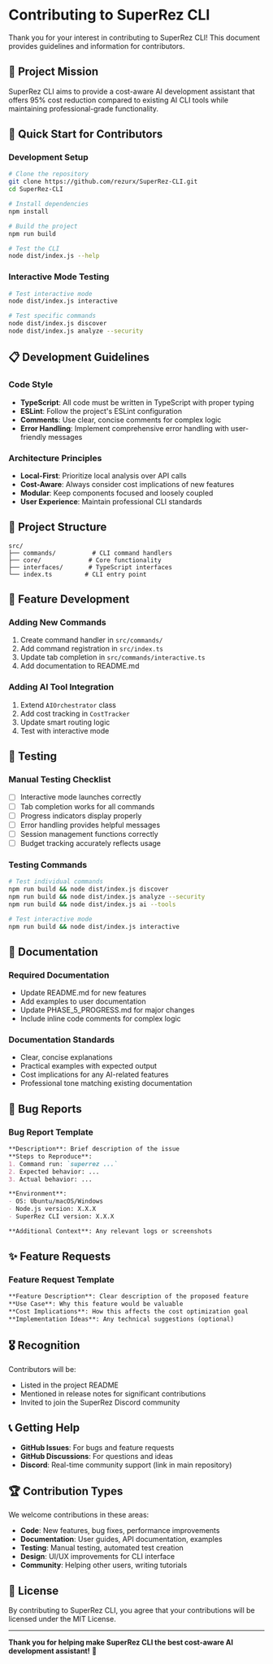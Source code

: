 # Contributing to SuperRez CLI

Thank you for your interest in contributing to SuperRez CLI! This document provides guidelines and information for contributors.

## 🎯 Project Mission

SuperRez CLI aims to provide a cost-aware AI development assistant that offers 95% cost reduction compared to existing AI CLI tools while maintaining professional-grade functionality.

## 🚀 Quick Start for Contributors

### Development Setup
```bash
# Clone the repository
git clone https://github.com/rezurx/SuperRez-CLI.git
cd SuperRez-CLI

# Install dependencies
npm install

# Build the project
npm run build

# Test the CLI
node dist/index.js --help
```

### Interactive Mode Testing
```bash
# Test interactive mode
node dist/index.js interactive

# Test specific commands
node dist/index.js discover
node dist/index.js analyze --security
```

## 📋 Development Guidelines

### Code Style
- **TypeScript**: All code must be written in TypeScript with proper typing
- **ESLint**: Follow the project's ESLint configuration
- **Comments**: Use clear, concise comments for complex logic
- **Error Handling**: Implement comprehensive error handling with user-friendly messages

### Architecture Principles
- **Local-First**: Prioritize local analysis over API calls
- **Cost-Aware**: Always consider cost implications of new features
- **Modular**: Keep components focused and loosely coupled
- **User Experience**: Maintain professional CLI standards

## 🔧 Project Structure

```
src/
├── commands/          # CLI command handlers
├── core/             # Core functionality
├── interfaces/       # TypeScript interfaces
└── index.ts         # CLI entry point
```

## 🎨 Feature Development

### Adding New Commands
1. Create command handler in `src/commands/`
2. Add command registration in `src/index.ts`
3. Update tab completion in `src/commands/interactive.ts`
4. Add documentation to README.md

### Adding AI Tool Integration
1. Extend `AIOrchestrator` class
2. Add cost tracking in `CostTracker`
3. Update smart routing logic
4. Test with interactive mode

## 🧪 Testing

### Manual Testing Checklist
- [ ] Interactive mode launches correctly
- [ ] Tab completion works for all commands
- [ ] Progress indicators display properly
- [ ] Error handling provides helpful messages
- [ ] Session management functions correctly
- [ ] Budget tracking accurately reflects usage

### Testing Commands
```bash
# Test individual commands
npm run build && node dist/index.js discover
npm run build && node dist/index.js analyze --security
npm run build && node dist/index.js ai --tools

# Test interactive mode
npm run build && node dist/index.js interactive
```

## 📝 Documentation

### Required Documentation
- Update README.md for new features
- Add examples to user documentation
- Update PHASE_5_PROGRESS.md for major changes
- Include inline code comments for complex logic

### Documentation Standards
- Clear, concise explanations
- Practical examples with expected output
- Cost implications for any AI-related features
- Professional tone matching existing documentation

## 🐛 Bug Reports

### Bug Report Template
```markdown
**Description**: Brief description of the issue
**Steps to Reproduce**: 
1. Command run: `superrez ...`
2. Expected behavior: ...
3. Actual behavior: ...

**Environment**:
- OS: Ubuntu/macOS/Windows
- Node.js version: X.X.X
- SuperRez CLI version: X.X.X

**Additional Context**: Any relevant logs or screenshots
```

## ✨ Feature Requests

### Feature Request Template
```markdown
**Feature Description**: Clear description of the proposed feature
**Use Case**: Why this feature would be valuable
**Cost Implications**: How this affects the cost optimization goal
**Implementation Ideas**: Any technical suggestions (optional)
```

## 🎖️ Recognition

Contributors will be:
- Listed in the project README
- Mentioned in release notes for significant contributions
- Invited to join the SuperRez Discord community

## 📞 Getting Help

- **GitHub Issues**: For bugs and feature requests
- **GitHub Discussions**: For questions and ideas
- **Discord**: Real-time community support (link in main repository)

## 🏆 Contribution Types

We welcome contributions in these areas:
- **Code**: New features, bug fixes, performance improvements
- **Documentation**: User guides, API documentation, examples
- **Testing**: Manual testing, automated test creation
- **Design**: UI/UX improvements for CLI interface
- **Community**: Helping other users, writing tutorials

## 📜 License

By contributing to SuperRez CLI, you agree that your contributions will be licensed under the MIT License.

---

**Thank you for helping make SuperRez CLI the best cost-aware AI development assistant!** 🚀